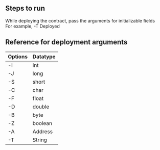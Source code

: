 ## Steps to run
While deploying the contract, pass the arguments for initializable fields  
For example, -T Deployed
	
## Reference for deployment arguments
| Options | Datatype |
|---------|----------|
| -I      | int      |
| -J      | long     |
| -S      | short    |
| -C      | char     |
| -F      | float    |
| -D      | double   |
| -B      | byte     |
| -Z      | boolean  |
| -A      | Address  |
| -T      | String   |
